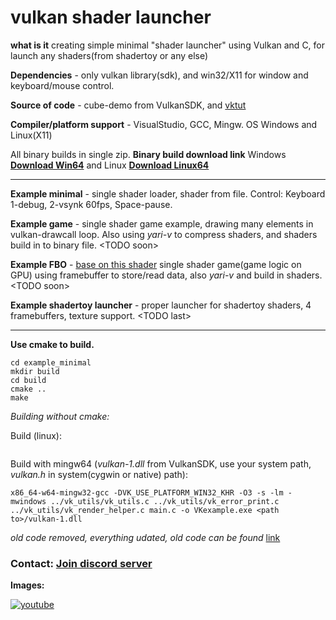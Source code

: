 # vulkan shader launcher

**what is it** creating simple minimal "shader launcher" using Vulkan and C, for launch any shaders(from shadertoy or any else)

**Dependencies** - only vulkan library(sdk), and win32/X11 for window and keyboard/mouse control.

**Source of code** - cube-demo from VulkanSDK, and [vktut](https://github.com/ShabbyX/vktut)

**Compiler/platform support** - VisualStudio, GCC, Mingw. OS Windows and Linux(X11)

All binary builds in single zip. **Binary build download link** Windows **[Download Win64](https://danilw.github.io/GLSL-howto/vulkan_sh_launcher/v2/Vulkan_shader_launcher_examples.zip)** and Linux **[Download Linux64](https://danilw.github.io/GLSL-howto/vulkan_sh_launcher/v2/Vulkan_shader_launcher_examples_linux.zip)**

___
**Example minimal** - single shader loader, shader from file. Control: Keyboard 1-debug, 2-vsynk 60fps, Space-pause.

**Example game** - single shader game example, drawing many elements in vulkan-drawcall loop. Also using *yari-v* to compress shaders, and shaders build in to binary file. \<TODO soon\>

**Example FBO** - [base on this shader](https://www.shadertoy.com/view/wdlGz8) single shader game(game logic on GPU) using framebuffer to store/read data, also *yari-v* and build in shaders. \<TODO soon\>

**Example shadertoy launcher** - proper launcher for shadertoy shaders, 4 framebuffers, texture support. \<TODO last\>

___
**Use cmake to build.**
```
cd example_minimal
mkdir build
cd build
cmake ..
make
```

*Building without cmake:*

Build (linux):
```

```
Build with mingw64 (*vulkan-1.dll* from VulkanSDK, use your system path, *vulkan.h* in system(cygwin or native) path):
```
x86_64-w64-mingw32-gcc -DVK_USE_PLATFORM_WIN32_KHR -O3 -s -lm -mwindows ../vk_utils/vk_utils.c ../vk_utils/vk_error_print.c ../vk_utils/vk_render_helper.c main.c -o VKexample.exe <path to>/vulkan-1.dll
```

*old code removed, everything udated, old code can be found* [link](https://danilw.github.io/GLSL-howto/vulkan_sh_launcher/v1/vulkan-shader-launcher_old.zip)

### Contact: [**Join discord server**](https://discord.gg/JKyqWgt)

**Images:** 

[![youtube](https://danilw.github.io/GLSL-howto/vulkan_sh_launcher/v1/v1yt.jpg)](https://youtu.be/5Wzj-GNAo6c)
